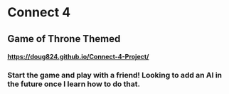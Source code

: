# Connect 4
## Game of Throne Themed
#### https://doug824.github.io/Connect-4-Project/
### Start the game and play with a friend! Looking to add an AI in the future once I learn how to do that.
